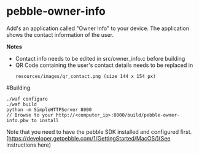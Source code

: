 pebble-owner-info
=================

Add's an application called "Owner Info" to your device.
The application shows the contact information of the user.

**Notes** 
* Contact info needs to be edited in src/owner_info.c before building
* QR Code containing the user's contact details needs to be replaced in
	```
	resources/images/qr_contact.png (size 144 x 154 px)
	```
	

#Building

```
./waf configure
./waf build
python -m SimpleHTTPServer 8000
// Browse to your http://<computer_ip>:8000/build/pebble-owner-info.pbw to install
```

Note that you need to have the pebble SDK installed and configured first. [https://developer.getpebble.com/1/GettingStarted/MacOS/](See instructions here)
